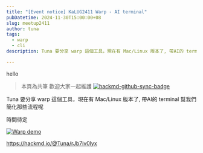 ```yaml
---
title: "[Event notice] KaLUG2411 Warp - AI terminal"
pubDatetime: 2024-11-30T15:00:00+08
slug: meetup2411
author: tuna
tags:
  - warp
  - cli
description: Tuna 要分享 warp 這個工具，現在有 Mac/Linux 版本了, 帶AI的 terminal 幫我們簡化那些流程呢

---
```


hello

> 本頁為共筆 歡迎大家一起維護
> [![hackmd-github-sync-badge](https://hackmd.io/iYx5Gh0OTbKM1JIOQ8U3TQ/badge)](https://hackmd.io/iYx5Gh0OTbKM1JIOQ8U3TQ)



Tuna 要分享 warp 這個工具，現在有 Mac/Linux 版本了, 帶AI的 terminal 幫我們簡化那些流程呢

時間待定


[![Warp demo](https://img.youtube.com/vi/34INSNevPOk/0.jpg)](https://www.youtube.com/watch?v=34INSNevPOk)


https://hackmd.io/@Tuna/rJb7iv0lyx
